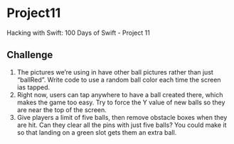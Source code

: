 # Project11

Hacking with Swift: 100 Days of Swift - Project 11

## Challenge

1. The pictures we’re using in have other ball pictures rather than just “ballRed”. Write code to use a random ball color each time the screen ias tapped.
2. Right now, users can tap anywhere to have a ball created there, which makes the game too easy. Try to force the Y value of new balls so they are near the top of the screen.
3. Give players a limit of five balls, then remove obstacle boxes when they are hit. Can they clear all the pins with just five balls? You could make it so that landing on a green slot gets them an extra ball.
